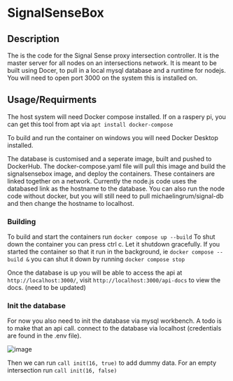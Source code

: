 # SignalSenseBox

## Description

The is the code for the Signal Sense proxy intersection controller. It is the master server for all nodes on an intersections network. It is meant to be built using Docer, to pull in a local mysql database and a runtime for nodejs. You will need to open port 3000 on the system this is installed on.  

## Usage/Requirments

The host system will need Docker compose installed. If on a raspery pi, you can get this tool from apt via `apt install docker-compose`

To build and run the container on windows you will need Docker Desktop installed. 

The database is customised and a seperate image, built and pushed to DockerHub. 
The docker-compose.yaml file will pull this image and build the signalsensebox image, and deploy the containers. 
These containers are linked together on a network. Currently the node.js code uses the databased link as the hostname to the database. 
You can also run the node code without docker, but you will still need to pull michaelingrum/signal-db and then change the hostname to localhost. 

### Building 
To build and start the containers run `docker compose up --build`
To shut down the container you can press ctrl c. Let it shutdown gracefully. 
If you started the container so that it run in the background, ie `docker compose --build &` you can shut it down by running `docker compose stop`

Once the database is up you will be able to access the api at `http://localhost:3000/`, visit `http://localhost:3000/api-docs` to view the docs. (need to be updated)

### Init the database
For now you also need to init the database via mysql workbench. A todo is to make that an api call. 
connect to the database via localhost (credentials are found in the .env file). 

![image](https://user-images.githubusercontent.com/36677776/161358121-bbd85ecb-372b-4023-9b69-b073a3bc0b19.png)

Then we can run `call init(16, true)` to add dummy data. 
For an empty intersection run `call init(16, false)`
